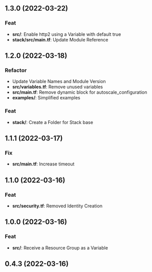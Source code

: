 ## 1.3.0 (2022-03-22)

### Feat

- **src/**: Enable http2 using a Variable with default true
- **stack/src/main.tf**: Update Module Reference

## 1.2.0 (2022-03-18)

### Refactor

- Update Variable Names and Module Version
- **src/variables.tf**: Remove unused variables
- **src/main.tf**: Remove dynamic block for autoscale_configuration
- **examples/**: Simplified examples

### Feat

- **stack/**: Create a Folder for Stack base

## 1.1.1 (2022-03-17)

### Fix

- **src/main.tf**: Increase timeout

## 1.1.0 (2022-03-16)

### Feat

- **src/security.tf**: Removed Identity Creation

## 1.0.0 (2022-03-16)

### Feat

- **src/**: Receive a Resource Group as a Variable

## 0.4.3 (2022-03-16)
